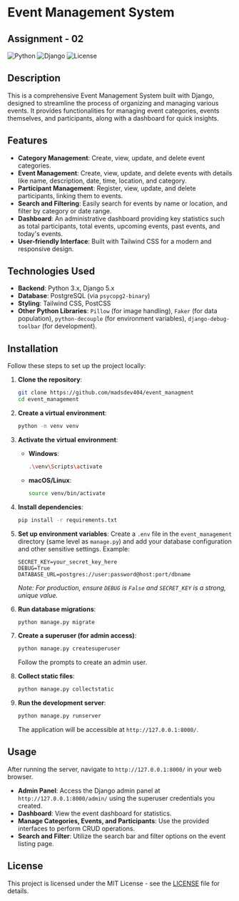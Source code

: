 # Event Management System

## Assignment - 02

![Python](https://img.shields.io/badge/Python-3.x-blue.svg)
![Django](https://img.shields.io/badge/Django-5.x-green.svg)
![License](https://img.shields.io/badge/License-MIT-yellow.svg)

## Description

This is a comprehensive Event Management System built with Django, designed to streamline the process of organizing and managing various events. It provides functionalities for managing event categories, events themselves, and participants, along with a dashboard for quick insights.

## Features

- **Category Management**: Create, view, update, and delete event categories.
- **Event Management**: Create, view, update, and delete events with details like name, description, date, time, location, and category.
- **Participant Management**: Register, view, update, and delete participants, linking them to events.
- **Search and Filtering**: Easily search for events by name or location, and filter by category or date range.
- **Dashboard**: An administrative dashboard providing key statistics such as total participants, total events, upcoming events, past events, and today's events.
- **User-friendly Interface**: Built with Tailwind CSS for a modern and responsive design.

## Technologies Used

- **Backend**: Python 3.x, Django 5.x
- **Database**: PostgreSQL (via `psycopg2-binary`)
- **Styling**: Tailwind CSS, PostCSS
- **Other Python Libraries**: `Pillow` (for image handling), `Faker` (for data population), `python-decouple` (for environment variables), `django-debug-toolbar` (for development).

## Installation

Follow these steps to set up the project locally:

1.  **Clone the repository**:

    ```bash
    git clone https://github.com/madsdev404/event_managment
    cd event_management
    ```

2.  **Create a virtual environment**:

    ```bash
    python -m venv venv
    ```

3.  **Activate the virtual environment**:

    - **Windows**:
      ```bash
      .\venv\Scripts\activate
      ```
    - **macOS/Linux**:
      ```bash
      source venv/bin/activate
      ```

4.  **Install dependencies**:

    ```bash
    pip install -r requirements.txt
    ```

5.  **Set up environment variables**:
    Create a `.env` file in the `event_management` directory (same level as `manage.py`) and add your database configuration and other sensitive settings. Example:

    ```
    SECRET_KEY=your_secret_key_here
    DEBUG=True
    DATABASE_URL=postgres://user:password@host:port/dbname
    ```

    _Note: For production, ensure `DEBUG` is `False` and `SECRET_KEY` is a strong, unique value._

6.  **Run database migrations**:

    ```bash
    python manage.py migrate
    ```

7.  **Create a superuser (for admin access)**:

    ```bash
    python manage.py createsuperuser
    ```

    Follow the prompts to create an admin user.

8.  **Collect static files**:

    ```bash
    python manage.py collectstatic
    ```

9.  **Run the development server**:
    ```bash
    python manage.py runserver
    ```
    The application will be accessible at `http://127.0.0.1:8000/`.

## Usage

After running the server, navigate to `http://127.0.0.1:8000/` in your web browser.

- **Admin Panel**: Access the Django admin panel at `http://127.0.0.1:8000/admin/` using the superuser credentials you created.
- **Dashboard**: View the event dashboard for statistics.
- **Manage Categories, Events, and Participants**: Use the provided interfaces to perform CRUD operations.
- **Search and Filter**: Utilize the search bar and filter options on the event listing page.

## License

This project is licensed under the MIT License - see the [LICENSE](LICENSE) file for details.
